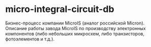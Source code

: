 # micro-integral-circuit-db
Бизнес-процесс компании MicroIS (аналог российской Micron). Описание работы завода MicroIS по производству электронных компонентов (либо небольших микросхем, либо транзисторов, фотоэлементов и т.д.).
